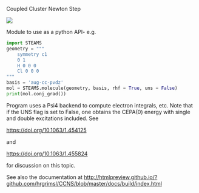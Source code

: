 Coupled Cluster Newton Step

<img src = "https://travis-ci.com/hrgrimsl/STEAMS.svg?token=y5H9g77PxszWJHZmEWzC&branch=master">

Module to use as a python API- e.g.
```python
import STEAMS
geometry = """
    symmetry c1
    0 1
    H 0 0 0
    Cl 0 0 0
"""
basis = 'aug-cc-pvdz'
mol = STEAMS.molecule(geometry, basis, rhf = True, uns = False)
print(mol.conj_grad())
```
Program uses a Psi4 backend to compute electron integrals, etc.  Note that if the UNS flag is set to False, one obtains the CEPA(0) energy with single and double excitations included.  See 

https://doi.org/10.1063/1.454125

and 

https://doi.org/10.1063/1.455824

for discussion on this topic.

See also the documentation at http://htmlpreview.github.io/?github.com/hrgrimsl/CCNS/blob/master/docs/build/index.html
